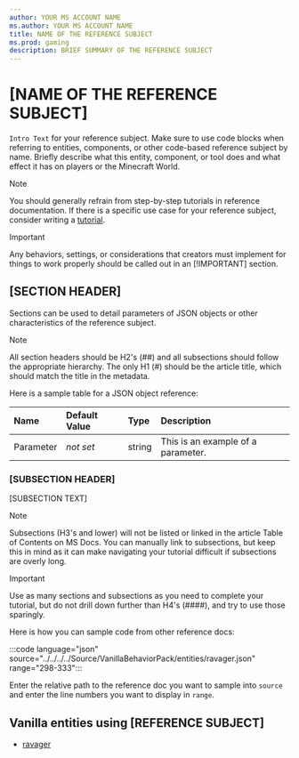 ```yaml
---
author: YOUR MS ACCOUNT NAME
ms.author: YOUR MS ACCOUNT NAME
title: NAME OF THE REFERENCE SUBJECT
ms.prod: gaming
description: BRIEF SUMMARY OF THE REFERENCE SUBJECT
---
```

# [NAME OF THE REFERENCE SUBJECT]

`Intro Text` for your reference subject. Make sure to use code blocks when referring to entities, components, or other code-based reference subject by name. Briefly describe what this entity, component, or tool does and what effect it has on players or the Minecraft World.

> [!NOTE]
> You should generally refrain from step-by-step tutorials in reference documentation. If there is a specific use case for your reference subject, consider writing a [tutorial](TutorialTemplate.md).

>[!IMPORTANT]
> Any behaviors, settings, or considerations that creators must implement for things to work properly should be called out in an [!IMPORTANT] section.

## [SECTION HEADER]

Sections can be used to detail parameters of JSON objects or other characteristics of the reference subject.

> [!NOTE]
> All section headers should be H2's (##) and all subsections should follow the appropriate hierarchy. The only H1 (#) should be the article title, which should match the title in the metadata.

Here is a sample table for a JSON object reference:

|Name |Default Value  |Type  |Description  |
|:----------|:----------|:----------|:----------|
|Parameter |*not set* |string |This is an example of a parameter. |

### [SUBSECTION HEADER]

[SUBSECTION TEXT]

> [!NOTE]
> Subsections (H3's and lower) will not be listed or linked in the article Table of Contents on MS Docs. You can manually link to subsections, but keep this in mind as it can make navigating your tutorial difficult if subsections are overly long.

> [!IMPORTANT]
> Use as many sections and subsections as you need to complete your tutorial, but do not drill down further than H4's (####), and try to use those sparingly.

Here is how you can sample code from other reference docs:

:::code language="json" source="../../../../Source/VanillaBehaviorPack/entities/ravager.json" range="298-333":::

Enter the relative path to the reference doc you want to sample into `source` and enter the line numbers you want to display in `range`.

## Vanilla entities using [REFERENCE SUBJECT]

- [ravager](../../../../Source/VanillaBehaviorPack_Snippets/entities/ravager.md)
